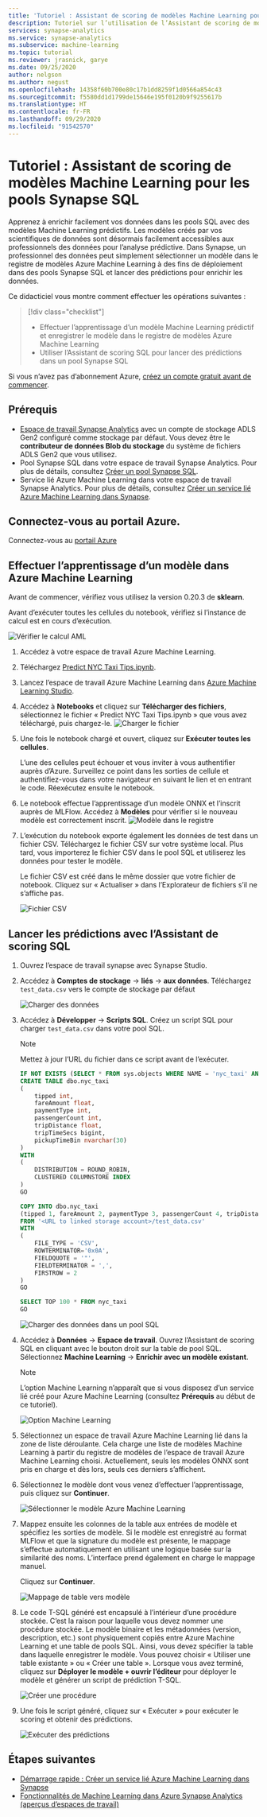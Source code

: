 ```yaml
---
title: 'Tutoriel : Assistant de scoring de modèles Machine Learning pour les pools SQL'
description: Tutoriel sur l’utilisation de l’Assistant de scoring de modèles Machine Learning pour enrichir des données des pools Synapse SQL
services: synapse-analytics
ms.service: synapse-analytics
ms.subservice: machine-learning
ms.topic: tutorial
ms.reviewer: jrasnick, garye
ms.date: 09/25/2020
author: nelgson
ms.author: negust
ms.openlocfilehash: 14358f60b700e80c17b1dd8259f1d0566a854c43
ms.sourcegitcommit: f5580dd1d1799de15646e195f0120b9f9255617b
ms.translationtype: HT
ms.contentlocale: fr-FR
ms.lasthandoff: 09/29/2020
ms.locfileid: "91542570"
---
```

# <a name="tutorial-machine-learning-model-scoring-wizard-for-synapse-sql-pools"></a>Tutoriel : Assistant de scoring de modèles Machine Learning pour les pools Synapse SQL

Apprenez à enrichir facilement vos données dans les pools SQL avec des modèles Machine Learning prédictifs.  Les modèles créés par vos scientifiques de données sont désormais facilement accessibles aux professionnels des données pour l’analyse prédictive. Dans Synapse, un professionnel des données peut simplement sélectionner un modèle dans le registre de modèles Azure Machine Learning à des fins de déploiement dans des pools Synapse SQL et lancer des prédictions pour enrichir les données.

Ce didacticiel vous montre comment effectuer les opérations suivantes :

> [!div class="checklist"]
> - Effectuer l’apprentissage d’un modèle Machine Learning prédictif et enregistrer le modèle dans le registre de modèles Azure Machine Learning
> - Utiliser l’Assistant de scoring SQL pour lancer des prédictions dans un pool Synapse SQL

Si vous n’avez pas d’abonnement Azure, [créez un compte gratuit avant de commencer](https://azure.microsoft.com/free/).

## <a name="prerequisites"></a>Prérequis

- [Espace de travail Synapse Analytics](../get-started-create-workspace.md) avec un compte de stockage ADLS Gen2 configuré comme stockage par défaut. Vous devez être le **contributeur de données Blob du stockage** du système de fichiers ADLS Gen2 que vous utilisez.
- Pool Synapse SQL dans votre espace de travail Synapse Analytics. Pour plus de détails, consultez [Créer un pool Synapse SQL](../quickstart-create-sql-pool-studio.md).
- Service lié Azure Machine Learning dans votre espace de travail Synapse Analytics. Pour plus de détails, consultez [Créer un service lié Azure Machine Learning dans Synapse](quickstart-integrate-azure-machine-learning.md).

## <a name="sign-in-to-the-azure-portal"></a>Connectez-vous au portail Azure.

Connectez-vous au [portail Azure](https://portal.azure.com/)

## <a name="train-a-model-in-azure-machine-learning"></a>Effectuer l’apprentissage d’un modèle dans Azure Machine Learning

Avant de commencer, vérifiez vous utilisez la version 0.20.3 de **sklearn**.

Avant d’exécuter toutes les cellules du notebook, vérifiez si l’instance de calcul est en cours d’exécution.

![Vérifier le calcul AML](media/tutorial-sql-pool-model-scoring-wizard/tutorial-sql-scoring-wizard-train-00b.png)

1. Accédez à votre espace de travail Azure Machine Learning.

1. Téléchargez [Predict NYC Taxi Tips.ipynb](https://go.microsoft.com/fwlink/?linkid=2144301).

1. Lancez l’espace de travail Azure Machine Learning dans [Azure Machine Learning Studio](https://ml.azure.com).

1. Accédez à **Notebooks** et cliquez sur **Télécharger des fichiers**, sélectionnez le fichier « Predict NYC Taxi Tips.ipynb » que vous avez téléchargé, puis chargez-le.
   ![Charger le fichier](media/tutorial-sql-pool-model-scoring-wizard/tutorial-sql-scoring-wizard-train-00a.png)

1. Une fois le notebook chargé et ouvert, cliquez sur **Exécuter toutes les cellules**.

   L’une des cellules peut échouer et vous inviter à vous authentifier auprès d’Azure. Surveillez ce point dans les sorties de cellule et authentifiez-vous dans votre navigateur en suivant le lien et en entrant le code. Réexécutez ensuite le notebook.

1. Le notebook effectue l’apprentissage d’un modèle ONNX et l’inscrit auprès de MLFlow. Accédez à **Modèles** pour vérifier si le nouveau modèle est correctement inscrit.
   ![Modèle dans le registre](media/tutorial-sql-pool-model-scoring-wizard/tutorial-sql-scoring-wizard-train-00c.png)

1. L’exécution du notebook exporte également les données de test dans un fichier CSV. Téléchargez le fichier CSV sur votre système local. Plus tard, vous importerez le fichier CSV dans le pool SQL et utiliserez les données pour tester le modèle.

   Le fichier CSV est créé dans le même dossier que votre fichier de notebook. Cliquez sur « Actualiser » dans l’Explorateur de fichiers s’il ne s’affiche pas.

   ![Fichier CSV](media/tutorial-sql-pool-model-scoring-wizard/tutorial-sql-scoring-wizard-train-00d.png)

## <a name="launch-predictions-with-sql-scoring-wizard"></a>Lancer les prédictions avec l’Assistant de scoring SQL

1. Ouvrez l’espace de travail synapse avec Synapse Studio.

1. Accédez à **Comptes de stockage** -> **liés** -> **aux données**. Téléchargez `test_data.csv` vers le compte de stockage par défaut

   ![Charger des données](media/tutorial-sql-pool-model-scoring-wizard/tutorial-sql-scoring-wizard-00a.png)

1. Accédez à **Développer** -> **Scripts SQL**. Créez un script SQL pour charger `test_data.csv` dans votre pool SQL.

   > [!NOTE]
   > Mettez à jour l’URL du fichier dans ce script avant de l’exécuter.

   ```SQL
   IF NOT EXISTS (SELECT * FROM sys.objects WHERE NAME = 'nyc_taxi' AND TYPE = 'U')
   CREATE TABLE dbo.nyc_taxi
   (
       tipped int,
       fareAmount float,
       paymentType int,
       passengerCount int,
       tripDistance float,
       tripTimeSecs bigint,
       pickupTimeBin nvarchar(30)
   )
   WITH
   (
       DISTRIBUTION = ROUND_ROBIN,
       CLUSTERED COLUMNSTORE INDEX
   )
   GO
   
   COPY INTO dbo.nyc_taxi
   (tipped 1, fareAmount 2, paymentType 3, passengerCount 4, tripDistance 5, tripTimeSecs 6, pickupTimeBin 7)
   FROM '<URL to linked storage account>/test_data.csv'
   WITH
   (
       FILE_TYPE = 'CSV',
       ROWTERMINATOR='0x0A',
       FIELDQUOTE = '"',
       FIELDTERMINATOR = ',',
       FIRSTROW = 2
   )
   GO
   
   SELECT TOP 100 * FROM nyc_taxi
   GO
   ```

   ![Charger des données dans un pool SQL](media/tutorial-sql-pool-model-scoring-wizard/tutorial-sql-scoring-wizard-00b.png)

1. Accédez à **Données** -> **Espace de travail**. Ouvrez l’Assistant de scoring SQL en cliquant avec le bouton droit sur la table de pool SQL. Sélectionnez **Machine Learning** -> **Enrichir avec un modèle existant**.

   > [!NOTE]
   > L’option Machine Learning n’apparaît que si vous disposez d’un service lié créé pour Azure Machine Learning (consultez **Prérequis** au début de ce tutoriel).

   ![Option Machine Learning](media/tutorial-sql-pool-model-scoring-wizard/tutorial-sql-scoring-wizard-00c.png)

1. Sélectionnez un espace de travail Azure Machine Learning lié dans la zone de liste déroulante. Cela charge une liste de modèles Machine Learning à partir du registre de modèles de l’espace de travail Azure Machine Learning choisi. Actuellement, seuls les modèles ONNX sont pris en charge et dès lors, seuls ces derniers s’affichent.

1. Sélectionnez le modèle dont vous venez d’effectuer l’apprentissage, puis cliquez sur **Continuer**.

   ![Sélectionner le modèle Azure Machine Learning](media/tutorial-sql-pool-model-scoring-wizard/tutorial-sql-scoring-wizard-00d.png)

1. Mappez ensuite les colonnes de la table aux entrées de modèle et spécifiez les sorties de modèle. Si le modèle est enregistré au format MLFlow et que la signature du modèle est présente, le mappage s’effectue automatiquement en utilisant une logique basée sur la similarité des noms. L’interface prend également en charge le mappage manuel.

   Cliquez sur **Continuer**.

   ![Mappage de table vers modèle](media/tutorial-sql-pool-model-scoring-wizard/tutorial-sql-scoring-wizard-00e.png)

1. Le code T-SQL généré est encapsulé à l’intérieur d’une procédure stockée. C’est la raison pour laquelle vous devez nommer une procédure stockée. Le modèle binaire et les métadonnées (version, description, etc.) sont physiquement copiés entre Azure Machine Learning et une table de pools SQL. Ainsi, vous devez spécifier la table dans laquelle enregistrer le modèle. Vous pouvez choisir « Utiliser une table existante » ou « Créer une table ». Lorsque vous avez terminé, cliquez sur **Déployer le modèle + ouvrir l’éditeur** pour déployer le modèle et générer un script de prédiction T-SQL.

   ![Créer une procédure](media/tutorial-sql-pool-model-scoring-wizard/tutorial-sql-scoring-wizard-00f.png)

1. Une fois le script généré, cliquez sur « Exécuter » pour exécuter le scoring et obtenir des prédictions.

   ![Exécuter des prédictions](media/tutorial-sql-pool-model-scoring-wizard/tutorial-sql-scoring-wizard-00g.png)

## <a name="next-steps"></a>Étapes suivantes

- [Démarrage rapide : Créer un service lié Azure Machine Learning dans Synapse](quickstart-integrate-azure-machine-learning.md)
- [Fonctionnalités de Machine Learning dans Azure Synapse Analytics (aperçus d’espaces de travail)](what-is-machine-learning.md)
